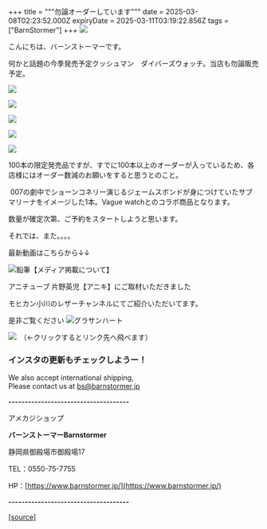 +++
title = """勿論オーダーしています"""
date = 2025-03-08T02:23:52.000Z
expiryDate = 2025-03-11T03:19:22.856Z
tags = ["BarnStormer"]
+++
[![](https://stat.ameba.jp/user_images/20231023/16/barnstormer-go/b2/03/p/o0420015015354743273.png)](https://ameblo.jp/barnstormer-go/entry-12825670498.html)

こんにちは、バーンストーマーです。

何かと話題の今季発売予定クッシュマン　ダイバーズウォッチ。当店も勿論販売予定。

  

  

[![](https://stat.ameba.jp/user_images/20250308/11/barnstormer-go/f0/36/j/o1080107215552157584.jpg)](https://stat.ameba.jp/user_images/20250308/11/barnstormer-go/f0/36/j/o1080107215552157584.jpg)

  

  

[![](https://stat.ameba.jp/user_images/20250308/11/barnstormer-go/45/d7/j/o1080105515552157587.jpg)](https://stat.ameba.jp/user_images/20250308/11/barnstormer-go/45/d7/j/o1080105515552157587.jpg)

  

  

[![](https://stat.ameba.jp/user_images/20250308/11/barnstormer-go/47/ce/j/o1080106715552157596.jpg)](https://stat.ameba.jp/user_images/20250308/11/barnstormer-go/47/ce/j/o1080106715552157596.jpg)

  

  

[![](https://stat.ameba.jp/user_images/20250308/11/barnstormer-go/11/2c/j/o1080106615552157602.jpg)](https://stat.ameba.jp/user_images/20250308/11/barnstormer-go/11/2c/j/o1080106615552157602.jpg)

  

  

[![](https://stat.ameba.jp/user_images/20250308/11/barnstormer-go/19/67/j/o1080104015552157610.jpg)](https://stat.ameba.jp/user_images/20250308/11/barnstormer-go/19/67/j/o1080104015552157610.jpg)

  

100本の限定発売品ですが、すでに100本以上のオーダーが入っているため、各店様にはオーダー数減のお願いをすると思うとのこと。

 007の劇中でショーンコネリー演じるジェームスボンドが身につけていたサブマリーナをイメージした1本。Vague watchとのコラボ商品となります。

  

数量が確定次第、ご予約をスタートしようと思います。

それでは、また。。。。

最新動画はこちらから↓↓

![鉛筆](https://stat100.ameba.jp/blog/ucs/img/char/char3/519.png)【メディア掲載について】

アニチューブ 片野英児【アニキ】にご取材いただきました

モヒカン小川のレザーチャンネルにてご紹介いただいてます。

是非ご覧ください ![グラサンハート](https://stat100.ameba.jp/blog/ucs/img/char/char3/148.png)

[![](https://stat.ameba.jp/user_images/20230412/16/barnstormer-go/6a/23/p/o0108010815269242493.png)](https://www.instagram.com/barnstormer_daily/)　（←クリックするとリンク先へ飛べます）

### インスタの更新もチェックしようー！

We also accept international shipping,  
Please contact us at bs@barnstormer.jp

**\-------------------------------------**

アメカジショップ

**バーンストーマーBarnstormer**

静岡県御殿場市御殿場17

TEL：0550-75-7755

HP：[https://www.barnstormer.jp/](https://www.barnstormer.jp/)

**\-------------------------------------**

[[source]](https://ameblo.jp/barnstormer-go/entry-12889124787.html)
